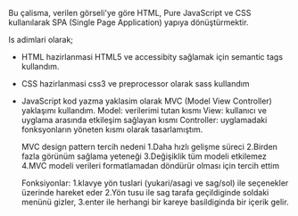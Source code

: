 Bu çalisma, verilen  görseli'ye göre HTML, Pure JavaScript ve CSS kullanılarak SPA (Single Page Application) yapıya dönüştürmektir.

 Is adimlari olarak;
- HTML hazirlanmasi
   HTML5 ve accessibity sağlamak için semantic tags kullandım. 
- CSS hazirlanmasi
   css3 ve preprocessor olarak sass kullandım
- JavaScript 
    kod yazma yaklasim olarak MVC (Model View Controller) yaklaşımı kullandım.
	Model: verilerimi tutan kısmı
	View: kullanıcı ve uyglama arasında etkileşim sağlayan kısmı
	Controller: uyglamadaki fonksyonların yöneten kısmı olarak tasarlamıştım.

	MVC design pattern tercih nedeni
	  1.Daha hızlı gelişme süreci 
	  2.Birden fazla görünüm sağlama yeteneği
	  3.Değişiklik tüm modeli etkilemez
	  4.MVC modeli verileri formatlamadan döndürür olması için tercih ettim
   
    Fonksiyonlar:
	  1.klavye yön tuslari (yukari/asagi ve sag/sol) ile seçenekler üzerinde hareket
eder 
      2.Yön tusu ile sag tarafa geçildiginde soldaki menünü gizler,
	  3.enter ile herhangi bir kareye basildiginda bir içerik gelir.